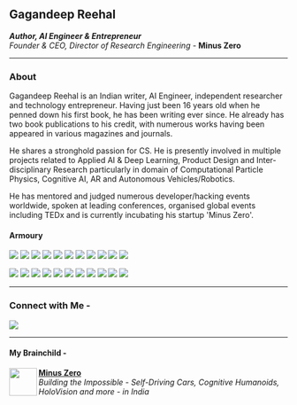 ## Gagandeep Reehal
*__Author, AI Engineer & Entrepreneur__ \
Founder & CEO, Director of Research Engineering -* **Minus Zero**
____
### About

Gagandeep Reehal is an Indian writer, AI Engineer, independent researcher and technology entrepreneur. Having just been 16 years old when he penned down his first book, he has been writing ever since. He already has two book publications to his credit, with numerous works having been appeared in various magazines and journals.

He shares a stronghold passion for CS. He is presently involved in multiple projects related to Applied AI & Deep Learning, Product Design and Inter-disciplinary Research particularly in domain of Computational Particle Physics, Cognitive AI, AR and Autonomous Vehicles/Robotics.

He has mentored and judged numerous developer/hacking events worldwide, spoken at leading conferences, organised global events including TEDx and is currently incubating his startup 'Minus Zero'.

#### Armoury

<img src="https://img.shields.io/badge/Artificial Intelligence%20-%2314354C.svg?&style=for-the-badge"/> <img src="https://img.shields.io/badge/Reinforcement Learning%20-%23EE4C2C.svg?&style=for-the-badge" /> <img src="https://img.shields.io/badge/Machine Learning%20-%2300599C.svg?&style=for-the-badge"/> <img src="https://img.shields.io/badge/Deep Learning%20-23ED8B00.svg?&style=for-the-badge"/> <img src="https://img.shields.io/badge/Robotics%20-%23FF6F00.svg?&style=for-the-badge" /> <img src="https://img.shields.io/badge/Autonomous Vehicles%20-%2300599C.svg?&style=for-the-badge"/> <img src="https://img.shields.io/badge/Algorithm Design%20-%23D00000.svg?&style=for-the-badge"/>  <img src="https://img.shields.io/badge/Computer Vision%20-%23F37626.svg?&style=for-the-badge" /> <img src="https://img.shields.io/badge/Natural Language Processing%20-%2343853D.svg?&style=for-the-badge"/> <img src="https://img.shields.io/badge/Humanoids%20-%23323330.svg?&style=for-the-badge"/> <img src="https://img.shields.io/badge/Cognitive Technology%20-%2300599C.svg?&style=for-the-badge"/>


<img src="https://img.shields.io/badge/python%20-%2314354C.svg?&style=for-the-badge&logo=python&logoColor=white"/> <img src="https://img.shields.io/badge/c++%20-%2300599C.svg?&style=for-the-badge&logo=c%2B%2B&ogoColor=white"/> <img src="https://img.shields.io/badge/java-%23ED8B00.svg?&style=for-the-badge&logo=java&logoColor=white"/> <img src="https://img.shields.io/badge/github%20-%23121011.svg?&style=for-the-badge&logo=github&logoColor=white"/> <img src="https://img.shields.io/badge/Keras%20-%23D00000.svg?&style=for-the-badge&logo=Keras&logoColor=white"/> <img src="https://img.shields.io/badge/TensorFlow%20-%23FF6F00.svg?&style=for-the-badge&logo=TensorFlow&logoColor=white" /> <img src="https://img.shields.io/badge/PyTorch%20-%23EE4C2C.svg?&style=for-the-badge&logo=PyTorch&logoColor=white" /> <img src="https://img.shields.io/badge/Jupyter%20-%23F37626.svg?&style=for-the-badge&logo=Jupyter&logoColor=white" /> <img src="https://img.shields.io/badge/node.js%20-%2343853D.svg?&style=for-the-badge&logo=node.js&logoColor=white"/> <img src="https://img.shields.io/badge/javascript%20-%23323330.svg?&style=for-the-badge&logo=javascript&logoColor=%23F7DF1E"/> <img src="https://img.shields.io/badge/MATLAB%20-%2300599C.svg?&style=for-the-badge"/>

____
### Connect with Me -

<a href="https://www.linkedin.com/in/gagandeepreehal">
<img src="https://img.shields.io/badge/linkedin%20-%230077B5.svg?&style=for-the-badge&logo=linkedin&logoColor=white"/> </a>

___
#### My Brainchild -
<p> <img align="left" src="https://avatars3.githubusercontent.com/u/70444900?s=180&v=4" width="50" height="50" />
  <b> <a href="https://minuszero.in"> Minus Zero </a> </b> <br>
  <i> Building the Impossible - Self-Driving Cars, Cognitive Humanoids, HoloVision and more - in India </i> </p>
